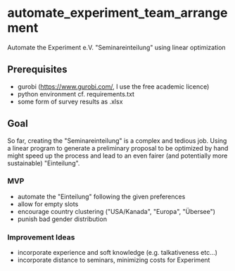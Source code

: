 # automate_experiment_team_arrangement
Automate the Experiment e.V. "Seminareinteilung" using linear optimization

## Prerequisites
- gurobi (https://www.gurobi.com/, I use the free academic licence)
- python environment cf. requirements.txt
- some form of survey results as .xlsx

## Goal
So far, creating the "Seminareinteilung" is a complex and tedious job. Using a linear program to generate a preliminary proposal to be optimized by hand might speed up the process and lead to an even fairer (and potentially more sustainable) "Einteilung".

### MVP
- automate the "Einteilung" following the given preferences
- allow for empty slots
- encourage country clustering ("USA/Kanada", "Europa", "Übersee")
- punish bad gender distribution

### Improvement Ideas
- incorporate experience and soft knowledge (e.g. talkativeness etc...)
- incorporate distance to seminars, minimizing costs for Experiment 
